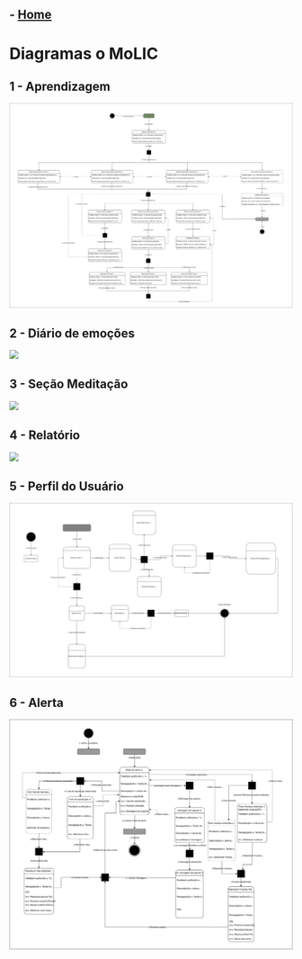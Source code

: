 ## - [Home](/README.md)
# Diagramas o MoLIC
## 1 - Aprendizagem
<img src="./images/Aprendizado-MoLIC.drawio.svg">

## 2 - Diário de emoções
<img src="./images/">

## 3 - Seção Meditação
<img src="./images/">

## 4 - Relatório
<img src="./images/MoLIC-relatórios.drawio.svg">

## 5 - Perfil do Usuário
<img src="./images/MoLIC-de-Perfil.drawio.svg">

## 6 - Alerta
<img src="./images/alerta-Molic.drawio.svg">
